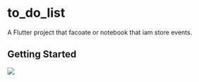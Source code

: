 # to_do_list

A  Flutter project that facoate or notebook that iam store events.

## Getting Started
<img src='https://github.com/user-attachments/assets/a3047ec3-85f8-48f1-b8a8-89fe5ebb649d)'>



